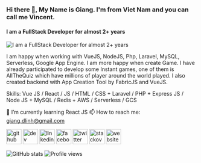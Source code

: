 ### Hi there 👋, My Name is Giang. I'm from Viet Nam and you can call me Vincent.
####  I am a FullStack Developer for almost 2+ years
![ I am a FullStack Developer for almost 2+ years](https://i.imgur.com/lJl63BJ.jpg)

I am happy when working with VueJS, NodeJS, Php, Laravel, MySQL, Serverless, Google App Engine. I am more happy when create Game. I have already participated to develop some Instant games, one of them is AllTheQuiz which have millions of player around the world played. I also created backend with App Creation Tool by FabricJS and VueJS.

Skills: Vue JS / React / JS / HTML / CSS + Laravel / PHP + Express JS / Node JS + MySQL / Redis + AWS / Serverless / GCS

🌱 I’m currently learning React JS 📫 How to reach me: giang.dlinh@gmail.com 

[<img src='https://cdn.jsdelivr.net/npm/simple-icons@3.0.1/icons/github.svg' alt='github' height='40'>](https://github.com/giangvincent)  [<img src='https://cdn.jsdelivr.net/npm/simple-icons@3.0.1/icons/dev-dot-to.svg' alt='dev' height='40'>](https://dev.to/https://dev.to/giangvincent)  [<img src='https://cdn.jsdelivr.net/npm/simple-icons@3.0.1/icons/linkedin.svg' alt='linkedin' height='40'>](https://www.linkedin.com/in/https://www.linkedin.com/in/giang-do-linh-88b034131//)  [<img src='https://cdn.jsdelivr.net/npm/simple-icons@3.0.1/icons/facebook.svg' alt='facebook' height='40'>](https://www.facebook.com/https://www.facebook.com/me/)  [<img src='https://cdn.jsdelivr.net/npm/simple-icons@3.0.1/icons/twitter.svg' alt='twitter' height='40'>](https://twitter.com/https://twitter.com/step_dev)  [<img src='https://cdn.jsdelivr.net/npm/simple-icons@3.0.1/icons/stackoverflow.svg' alt='stackoverflow' height='40'>](https://stackoverflow.com/users/9092427)  [<img src='https://cdn.jsdelivr.net/npm/simple-icons@3.0.1/icons/icloud.svg' alt='website' height='40'>](giangvincent.github.io)  

![GitHub stats](https://github-readme-stats.vercel.app/api?username=giangvincent&show_icons=true)  ![Profile views](https://gpvc.arturio.dev/giangvincent)  
